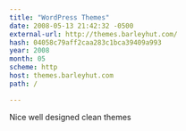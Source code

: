 ```yaml
---
title: "WordPress Themes"
date: 2008-05-13 21:42:32 -0500
external-url: http://themes.barleyhut.com/
hash: 04058c79aff2caa283c1bca39409a993
year: 2008
month: 05
scheme: http
host: themes.barleyhut.com
path: /

---
```


Nice well designed clean themes
